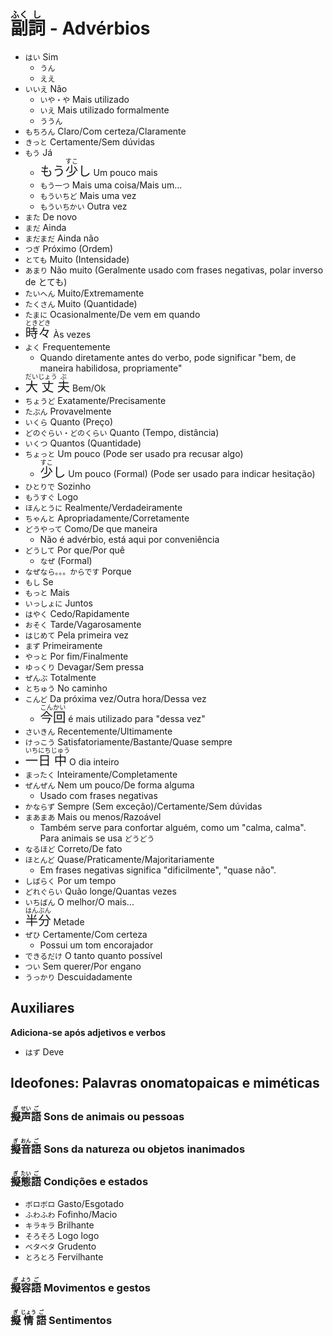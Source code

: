 # <ruby>副<rt>ふく</rt>詞<rt>し</rt></ruby> - Advérbios

-   `はい` Sim
    -   `うん`
    -   `ええ`
-   `いいえ` Não
    -   `いや・や` Mais utilizado
    -   `いえ` Mais utilizado formalmente
    -   `ううん`
-   `もちろん` Claro/Com certeza/Claramente
-   `きっと` Certamente/Sem dúvidas
-   `もう` Já
    -   <font size="5"><code>もう<ruby>少<rt>すこ</rt>し</ruby></code></font> Um pouco mais
    -   `もう一つ` Mais uma coisa/Mais um...
    -   `もういちど` Mais uma vez
    -   `もういちかい` Outra vez
-   `また` De novo
-   `まだ` Ainda
-   `まだまだ` Ainda não
-   `つぎ` Próximo (Ordem)
-   `とても` Muito (Intensidade)
-   `あまり` Não muito (Geralmente usado com frases negativas, polar inverso de とても)
-   `たいへん` Muito/Extremamente
-   `たくさん` Muito (Quantidade)
-   `たまに` Ocasionalmente/De vem em quando
-   <font size="5"><code><ruby>時々<rt>ときどき</rt></ruby></code></font> Às vezes
-   `よく` Frequentemente
    -   Quando diretamente antes do verbo, pode significar "bem, de maneira habilidosa, propriamente"
-   <font size="5"><code><ruby>大<rt>だい</rt>丈<rt>じょう</rt>夫<rt>ぶ</rt></ruby></code></font> Bem/Ok
-   `ちょうど` Exatamente/Precisamente
-   `たぶん` Provavelmente
-   `いくら` Quanto (Preço)
-   `どのぐらい・どのくらい` Quanto (Tempo, distância)
-   `いくつ` Quantos (Quantidade)
-   `ちょっと` Um pouco (Pode ser usado pra recusar algo)
    -   <font size="5"><code><ruby>少<rt>すこ</rt>し</ruby></code></font> Um pouco (Formal) (Pode ser usado para indicar hesitação)
-   `ひとりで` Sozinho
-   `もうすぐ` Logo
-   `ほんとうに` Realmente/Verdadeiramente
-   `ちゃんと` Apropriadamente/Corretamente
-   `どうやって` Como/De que maneira
    -   Não é advérbio, está aqui por conveniência
-   `どうして` Por que/Por quê
    -   `なぜ` (Formal)
-   `なぜなら。。。からです` Porque
-   `もし` Se
-   `もっと` Mais
-   `いっしょに` Juntos
-   `はやく` Cedo/Rapidamente
-   `おそく` Tarde/Vagarosamente
-   `はじめて` Pela primeira vez
-   `まず` Primeiramente
-   `やっと` Por fim/Finalmente
-   `ゆっくり` Devagar/Sem pressa
-   `ぜんぶ` Totalmente
-   `とちゅう` No caminho
-   `こんど` Da próxima vez/Outra hora/Dessa vez
    -   <font size="5"><code><ruby>今<rt>こん</rt>回<rt>かい</rt></ruby></code></font> é mais utilizado para "dessa vez"
-   `さいきん` Recentemente/Ultimamente
-   `けっこう` Satisfatoriamente/Bastante/Quase sempre
-   <font size="5"><code><ruby>一<rt>いち</rt>日<rt>にち</rt>中<rt>じゅう</rt></ruby></code></font> O dia inteiro
-   `まったく` Inteiramente/Completamente
-   `ぜんぜん` Nem um pouco/De forma alguma
    -   Usado com frases negativas
-   `かならず` Sempre (Sem exceção)/Certamente/Sem dúvidas
-   `まあまあ` Mais ou menos/Razoável
    -   Também serve para confortar alguém, como um "calma, calma". Para animais se usa `どうどう`
-   `なるほど` Correto/De fato
-   `ほとんど` Quase/Praticamente/Majoritariamente
    -   Em frases negativas significa "dificilmente", "quase não".
-   `しばらく` Por um tempo
-   `どれぐらい` Quão longe/Quantas vezes
-   `いちばん` O melhor/O mais...
-   <font size="5"><code><ruby>半<rt>はん</rt>分<rt>ぶん</rt></ruby></code></font> Metade
-   `ぜひ` Certamente/Com certeza
    -   Possui um tom encorajador
-   `できるだけ` O tanto quanto possível
-   `つい` Sem querer/Por engano
-   `うっかり` Descuidadamente

## Auxiliares

**Adiciona-se após adjetivos e verbos**

-   `はず` Deve

## Ideofones: Palavras onomatopaicas e miméticas

### <ruby>擬<rt>ぎ</rt>声<rt>せい</rt>語<rt>ご</rt></ruby> Sons de animais ou pessoas

### <ruby>擬<rt>ぎ</rt>音<rt>おん</rt>語<rt>ご</rt></ruby> Sons da natureza ou objetos inanimados

### <ruby>擬<rt>ぎ</rt>態<rt>たい</rt>語<rt>ご</rt></ruby> Condições e estados

-   `ボロボロ` Gasto/Esgotado
-   `ふわふわ` Fofinho/Macio
-   `キラキラ` Brilhante
-   `そろそろ` Logo logo
-   `ベタベタ` Grudento
-   `とろとろ` Fervilhante

### <ruby>擬<rt>ぎ</rt>容<rt>よう</rt>語<rt>ご</rt></ruby> Movimentos e gestos

### <ruby>擬<rt>ぎ</rt>情<rt>じょう</rt>語<rt>ご</rt></ruby> Sentimentos

